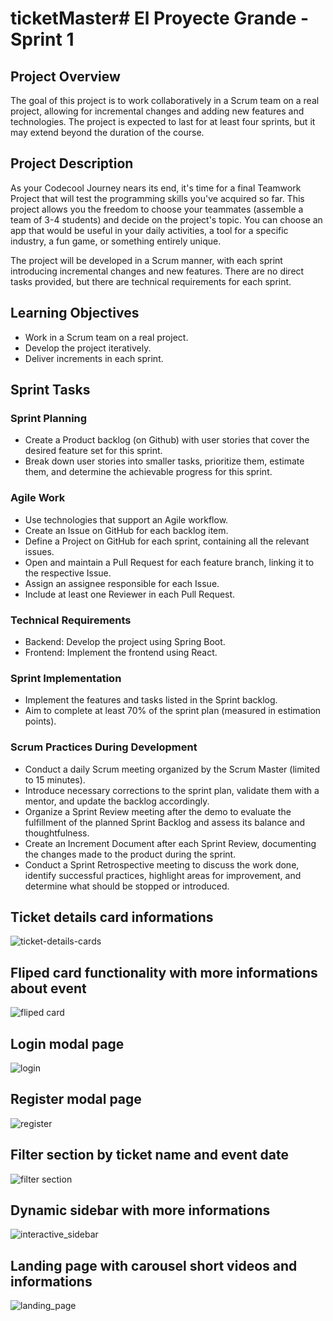 # ticketMaster# El Proyecte Grande - Sprint 1


## Project Overview

The goal of this project is to work collaboratively in a Scrum team on a real project, allowing for incremental changes and adding new features and technologies. The project is expected to last for at least four sprints, but it may extend beyond the duration of the course.

## Project Description

As your Codecool Journey nears its end, it's time for a final Teamwork Project that will test the programming skills you've acquired so far. This project allows you the freedom to choose your teammates (assemble a team of 3-4 students) and decide on the project's topic. You can choose an app that would be useful in your daily activities, a tool for a specific industry, a fun game, or something entirely unique.

The project will be developed in a Scrum manner, with each sprint introducing incremental changes and new features. There are no direct tasks provided, but there are technical requirements for each sprint.

## Learning Objectives

- Work in a Scrum team on a real project.
- Develop the project iteratively.
- Deliver increments in each sprint.

## Sprint Tasks

### Sprint Planning

- Create a Product backlog (on Github) with user stories that cover the desired feature set for this sprint.
- Break down user stories into smaller tasks, prioritize them, estimate them, and determine the achievable progress for this sprint.

### Agile Work

- Use technologies that support an Agile workflow.
- Create an Issue on GitHub for each backlog item.
- Define a Project on GitHub for each sprint, containing all the relevant issues.
- Open and maintain a Pull Request for each feature branch, linking it to the respective Issue.
- Assign an assignee responsible for each Issue.
- Include at least one Reviewer in each Pull Request.

### Technical Requirements

- Backend: Develop the project using Spring Boot.
- Frontend: Implement the frontend using React.

### Sprint Implementation

- Implement the features and tasks listed in the Sprint backlog.
- Aim to complete at least 70% of the sprint plan (measured in estimation points).

### Scrum Practices During Development

- Conduct a daily Scrum meeting organized by the Scrum Master (limited to 15 minutes).
- Introduce necessary corrections to the sprint plan, validate them with a mentor, and update the backlog accordingly.
- Organize a Sprint Review meeting after the demo to evaluate the fulfillment of the planned Sprint Backlog and assess its balance and thoughtfulness.
- Create an Increment Document after each Sprint Review, documenting the changes made to the product during the sprint.
- Conduct a Sprint Retrospective meeting to discuss the work done, identify successful practices, highlight areas for improvement, and determine what should be stopped or introduced.

## Ticket details card informations
![ticket-details-cards](https://github.com/StefanCristian1204/ticketMaster/assets/97633357/a84a309b-a653-4626-a41c-b326720f739e)

## Fliped card functionality with more informations about event
![fliped card](https://github.com/StefanCristian1204/ticketMaster/assets/97633357/fee22a35-af90-4fcb-ac97-a18d719a41d1)

## Login modal page 
![login](https://github.com/StefanCristian1204/ticketMaster/assets/97633357/bfc4b0d9-152a-4be7-832b-c8d8022e7464)

## Register modal page
![register](https://github.com/StefanCristian1204/ticketMaster/assets/97633357/c715bb3a-37ad-4e03-8c8b-679f1c01a5e9)

## Filter section by ticket name and event date 
![filter section](https://github.com/StefanCristian1204/ticketMaster/assets/97633357/6dc2db09-af5b-40a6-9b82-3a58ad94d05e)

## Dynamic sidebar with more informations
![interactive_sidebar](https://github.com/StefanCristian1204/ticketMaster/assets/97633357/71106722-1b03-4829-984f-e3a09b19b9bd)

## Landing page with carousel short videos and informations
![landing_page](https://github.com/StefanCristian1204/ticketMaster/assets/97633357/197c18a4-0b23-418a-81db-5c058725929e)

